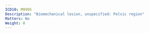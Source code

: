 ```yaml
---
ICD10: M9995
Description: "Biomechanical lesion, unspecified: Pelvic region"
Matters: No
Weight: 0
---
```


